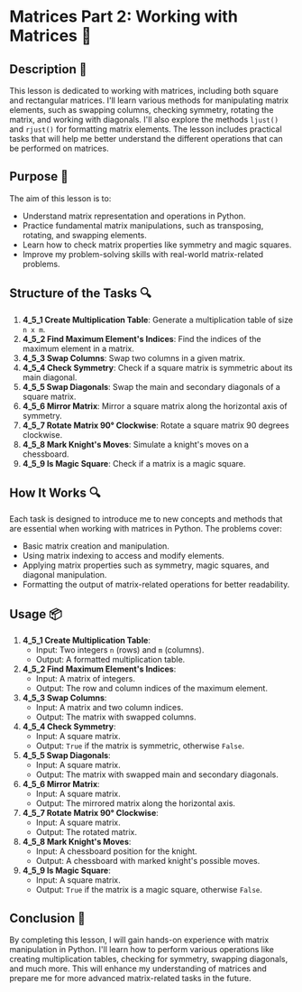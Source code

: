 # Matrices Part 2: Working with Matrices 📐

## Description 📝

This lesson is dedicated to working with matrices, including both square and rectangular matrices.
I'll learn various methods for manipulating matrix elements, such as swapping columns, checking symmetry, rotating the matrix, and working with diagonals.
I'll also explore the methods `ljust()` and `rjust()` for formatting matrix elements.
The lesson includes practical tasks that will help me better understand the different operations that can be performed on matrices.

## Purpose 🎯

The aim of this lesson is to:

-   Understand matrix representation and operations in Python.
-   Practice fundamental matrix manipulations, such as transposing, rotating, and swapping elements.
-   Learn how to check matrix properties like symmetry and magic squares.
-   Improve my problem-solving skills with real-world matrix-related problems.

## Structure of the Tasks 🔍

1. **4_5_1 Create Multiplication Table**: Generate a multiplication table of size `n x m`.
2. **4_5_2 Find Maximum Element's Indices**: Find the indices of the maximum element in a matrix.
3. **4_5_3 Swap Columns**: Swap two columns in a given matrix.
4. **4_5_4 Check Symmetry**: Check if a square matrix is symmetric about its main diagonal.
5. **4_5_5 Swap Diagonals**: Swap the main and secondary diagonals of a square matrix.
6. **4_5_6 Mirror Matrix**: Mirror a square matrix along the horizontal axis of symmetry.
7. **4_5_7 Rotate Matrix 90° Clockwise**: Rotate a square matrix 90 degrees clockwise.
8. **4_5_8 Mark Knight's Moves**: Simulate a knight's moves on a chessboard.
9. **4_5_9 Is Magic Square**: Check if a matrix is a magic square.

## How It Works 🔍

Each task is designed to introduce me to new concepts and methods that are essential when working with matrices in Python.
The problems cover:

-   Basic matrix creation and manipulation.
-   Using matrix indexing to access and modify elements.
-   Applying matrix properties such as symmetry, magic squares, and diagonal manipulation.
-   Formatting the output of matrix-related operations for better readability.

## Usage 📦

1. **4_5_1 Create Multiplication Table**:
    - Input: Two integers `n` (rows) and `m` (columns).
    - Output: A formatted multiplication table.
2. **4_5_2 Find Maximum Element's Indices**:
    - Input: A matrix of integers.
    - Output: The row and column indices of the maximum element.
3. **4_5_3 Swap Columns**:
    - Input: A matrix and two column indices.
    - Output: The matrix with swapped columns.
4. **4_5_4 Check Symmetry**:
    - Input: A square matrix.
    - Output: `True` if the matrix is symmetric, otherwise `False`.
5. **4_5_5 Swap Diagonals**:
    - Input: A square matrix.
    - Output: The matrix with swapped main and secondary diagonals.
6. **4_5_6 Mirror Matrix**:
    - Input: A square matrix.
    - Output: The mirrored matrix along the horizontal axis.
7. **4_5_7 Rotate Matrix 90° Clockwise**:
    - Input: A square matrix.
    - Output: The rotated matrix.
8. **4_5_8 Mark Knight's Moves**:
    - Input: A chessboard position for the knight.
    - Output: A chessboard with marked knight's possible moves.
9. **4_5_9 Is Magic Square**:
    - Input: A square matrix.
    - Output: `True` if the matrix is a magic square, otherwise `False`.

## Conclusion 🚀

By completing this lesson, I will gain hands-on experience with matrix manipulation in Python.
I'll learn how to perform various operations like creating multiplication tables, checking for symmetry, swapping diagonals, and much more.
This will enhance my understanding of matrices and prepare me for more advanced matrix-related tasks in the future.
